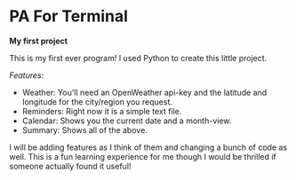 # PA For Terminal
**My first project**

This is my first ever program! I used Python to create this little project.

_Features_:
* Weather: You'll need an OpenWeather api-key and the latitude and longitude for the city/region you request.
* Reminders: Right now it is a simple text file.
* Calendar: Shows you the current date and a month-view.
* Summary: Shows all of the above.

I will be adding features as I think of them and changing a bunch of code as well. This is a fun learning experience for me though 
I would be thrilled if someone actually found it useful!
